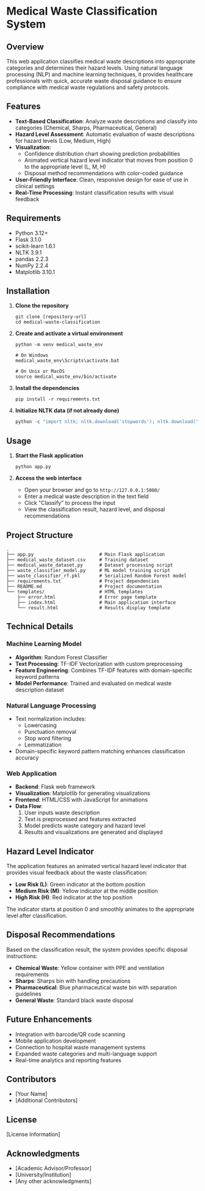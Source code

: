 # Medical Waste Classification System

## Overview
This web application classifies medical waste descriptions into appropriate categories and determines their hazard levels. Using natural language processing (NLP) and machine learning techniques, it provides healthcare professionals with quick, accurate waste disposal guidance to ensure compliance with medical waste regulations and safety protocols.

## Features

- **Text-Based Classification**: Analyze waste descriptions and classify into categories (Chemical, Sharps, Pharmaceutical, General)
- **Hazard Level Assessment**: Automatic evaluation of waste descriptions for hazard levels (Low, Medium, High)
- **Visualization**:
  - Confidence distribution chart showing prediction probabilities
  - Animated vertical hazard level indicator that moves from position 0 to the appropriate level (L, M, H)
  - Disposal method recommendations with color-coded guidance
- **User-Friendly Interface**: Clean, responsive design for ease of use in clinical settings
- **Real-Time Processing**: Instant classification results with visual feedback

## Requirements

- Python 3.12+
- Flask 3.1.0
- scikit-learn 1.6.1
- NLTK 3.9.1
- pandas 2.2.3
- NumPy 2.2.4
- Matplotlib 3.10.1

## Installation

1. **Clone the repository**
   ```
   git clone [repository-url]
   cd medical-waste-classification
   ```

2. **Create and activate a virtual environment**
   ```
   python -m venv medical_waste_env
   
   # On Windows
   medical_waste_env\Scripts\activate.bat
   
   # On Unix or MacOS
   source medical_waste_env/bin/activate
   ```

3. **Install the dependencies**
   ```
   pip install -r requirements.txt
   ```

4. **Initialize NLTK data (if not already done)**
   ```python
   python -c "import nltk; nltk.download('stopwords'); nltk.download('wordnet')"
   ```

## Usage

1. **Start the Flask application**
   ```
   python app.py
   ```

2. **Access the web interface**
   - Open your browser and go to `http://127.0.0.1:5000/`
   - Enter a medical waste description in the text field
   - Click "Classify" to process the input
   - View the classification result, hazard level, and disposal recommendations

## Project Structure

```
.
├── app.py                        # Main Flask application
├── medical_waste_dataset.csv     # Training dataset
├── medical_waste_dataset.py      # Dataset processing script
├── waste_classifier_model.py     # ML model training script
├── waste_classifier_rf.pkl       # Serialized Random Forest model
├── requirements.txt              # Project dependencies
├── README.md                     # Project documentation
└── templates/                    # HTML templates
    ├── error.html                # Error page template
    ├── index.html                # Main application interface
    └── result.html               # Results display template
```

## Technical Details

### Machine Learning Model

- **Algorithm**: Random Forest Classifier
- **Text Processing**: TF-IDF Vectorization with custom preprocessing
- **Feature Engineering**: Combines TF-IDF features with domain-specific keyword patterns
- **Model Performance**: Trained and evaluated on medical waste description dataset

### Natural Language Processing

- Text normalization includes:
  - Lowercasing
  - Punctuation removal
  - Stop word filtering
  - Lemmatization
- Domain-specific keyword pattern matching enhances classification accuracy

### Web Application

- **Backend**: Flask web framework
- **Visualization**: Matplotlib for generating visualizations
- **Frontend**: HTML/CSS with JavaScript for animations
- **Data Flow**:
  1. User inputs waste description
  2. Text is preprocessed and features extracted
  3. Model predicts waste category and hazard level
  4. Results and visualizations are generated and displayed

## Hazard Level Indicator

The application features an animated vertical hazard level indicator that provides visual feedback about the waste classification:

- **Low Risk (L)**: Green indicator at the bottom position
- **Medium Risk (M)**: Yellow indicator at the middle position
- **High Risk (H)**: Red indicator at the top position

The indicator starts at position 0 and smoothly animates to the appropriate level after classification.

## Disposal Recommendations

Based on the classification result, the system provides specific disposal instructions:

- **Chemical Waste**: Yellow container with PPE and ventilation requirements
- **Sharps**: Sharps bin with handling precautions
- **Pharmaceutical**: Blue pharmaceutical waste bin with separation guidelines
- **General Waste**: Standard black waste disposal

## Future Enhancements

- Integration with barcode/QR code scanning
- Mobile application development
- Connection to hospital waste management systems
- Expanded waste categories and multi-language support
- Real-time analytics and reporting features

## Contributors

- [Your Name]
- [Additional Contributors]

## License

[License Information]

## Acknowledgments

- [Academic Advisor/Professor]
- [University/Institution]
- [Any other acknowledgments]